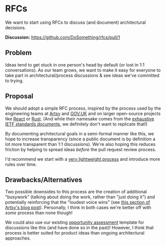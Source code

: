 
# RFCs

We want to start using RFCs to discuss (and document) architectural decisions.

**Discussion:** https://github.com/DoSomething/rfcs/pull/1

## Problem

Ideas tend to get stuck in one person's head by default (or lost in 1:1 conversations). As our team grows, we want to make it easy for everyone to take part in architectural/process discussions & see ideas we've committed to trying.

## Proposal

We should adopt a simple RFC process, inspired by the process used by the engineering teams at [Artsy](https://artsy.github.io/blog/2019/04/11/on-an-rfcs-process/) and [GOV.UK](https://github.com/alphagov/govuk-rfcs) and on larger open-source projects like [React](https://github.com/reactjs/rfcs) or [Rust](https://github.com/rust-lang/rfcs). (And while their namesake comes from the [exhaustive IETF standards documents](https://www.rfc-editor.org/rfc-index.html), we definitely don't want to replicate that!)

By documenting architectural goals in a semi-formal manner like this, we hope to increase transparency (since a public document is by definition a lot more transparent than 1:1 discussions). We're also hoping this reduces friction by helping to spread ideas _before_ the pull request review process.

I'd recommend we start with a [very lightweight process](https://github.com/DoSomething/rfcs/tree/hello-rfcs#process) and introduce more rules over time.

## Drawbacks/Alternatives

Two possible downsides to this process are the creation of additional "busywork" (talking about doing the work, rather than "just doing it") and potentially reinforcing that the "loudest voice wins" (see [this section of Artsy's blog post](https://artsy.github.io/blog/2019/04/11/on-an-rfcs-process/#What.are.the.alternatives.)). Personally, I think in both cases we're better off with _some_ process than none though!

We could also use our existing [opportunity assessment](https://docs.google.com/document/d/1KCl9MadAftdNxPYx_zuuWTYW25lgyqZkAM2vSXVH6T4/edit) template for discussions like this (and have done so in the past)! However, I think that process is better suited for product ideas than ongoing architectural approaches.

